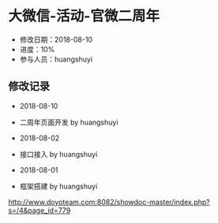 # 大微信-活动-官微二周年
- 修改日期：2018-08-10
- 进度：10%  
- 参与人员：huangshuyi

## 修改记录
- 2018-08-10
* 二周年页面开发 by huangshuyi
- 2018-08-02
* 接口接入 by huangshuyi

- 2018-08-01
* 框架搭建 by huangshuyi

http://www.doyoteam.com:8082/showdoc-master/index.php?s=/4&page_id=779